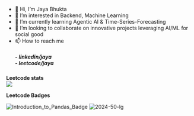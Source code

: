 - 👋 Hi, I’m Jaya Bhukta
- 👀 I’m interested in Backend, Machine Learning 
- 🌱 I’m currently learning Agentic AI & Time-Series-Forecasting
- 💞️ I’m looking to collaborate on innovative projects leveraging AI/ML for social good
- 📫 How to reach me <h5> - linkedin/jaya <a href="https://www.linkedin.com/in/bhuktajaya2005/"> </a> <br> - leetcode/jaya <a href="https://leetcode.com/u/bhukubabu/"> </a> </h5>
<!-- ⚡ Fun fact: 

<!---
bhukubabu/bhukubabu is a ✨ special ✨ repository because its `README.md` (this file) appears on your GitHub profile.
You can click the Preview link to take a look at your changes.
--->
**Leetcode stats**  
![](https://github.com/user-attachments/assets/3a81bb39-3fa5-4a73-885e-3ef43ad6272e)

**Leetcode Badges**

 ![Introduction_to_Pandas_Badge](https://github.com/user-attachments/assets/cae79d3f-8874-4965-820a-b089248f8a59) ![2024-50-lg](https://github.com/user-attachments/assets/1edaefaf-56e6-4cab-983f-bf996a0f1e9f)


